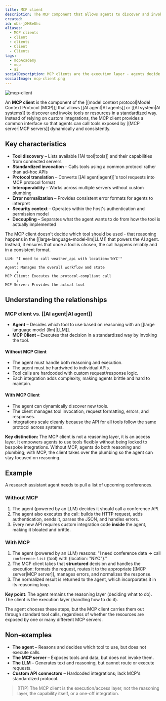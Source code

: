 ```yaml
---
title: MCP client
description: The MCP component that allows agents to discover and invoke tools in a standardized way. Executes agent decisions through protocol-compliant calls, providing consistent access without custom integrations.
created:
id: obs-jXMSeUhc
aliases:
  - MCP clients
  - client
  - clients
  - Client
  - Clients
tags:
  - mcpAcademy
  - mcp
  - ai
socialDescription: MCP clients are the execution layer - agents decide what tool to use, clients handle how to call it. Enables dynamic discovery and standardized access without hardcoded integrations.
socialImage: mcp-client.png
---
```


![mcp-client](static/mcp-client.png)

An **MCP client** is the component of the [[model context protocol|Model Context Protocol (MCP)]] that allows [[AI agent|AI agents]] or [[AI system|AI systems]] to discover and invoke tools or resources in a standardized way. Instead of relying on custom integrations, the MCP client provides a common interface so that agents can call tools exposed by [[MCP server|MCP servers]] dynamically and consistently.

## Key characteristics

- **Tool discovery** – Lists available [[AI tool|tools]] and their capabilities from connected servers
- **Standardized invocation** – Calls tools using a common protocol rather than ad-hoc APIs
- **Protocol translation** – Converts [[AI agent|agent]]'s tool requests into MCP protocol format
- **Interoperability** – Works across multiple servers without custom plumbing
- **Error normalization** – Provides consistent error formats for agents to interpret
- **Security context** – Operates within the host's authentication and permission model
- **Decoupling** – Separates what the agent wants to do from how the tool is actually implemented

The MCP client doesn't decide which tool should be used - that reasoning happens in the [[large-language-model-llm|LLM]] that powers the AI agent. Instead, it ensures that once a tool is chosen, the call happens reliably and in a consistent format.

```text
LLM: "I need to call weather_api with location='NYC'"
     ↓
Agent: Manages the overall workflow and state
     ↓
MCP Client: Executes the protocol-compliant call
     ↓
MCP Server: Provides the actual tool
```

## Understanding the relationships

### MCP client vs. [[AI agent|AI agent]]

- **Agent** – Decides which tool to use based on reasoning with an [[large language model (llm)|LLM]].
- **MCP Client** – Executes that decision in a standardized way by invoking the tool.

#### Without MCP Client

- The agent must handle both reasoning and execution.
- The agent must be hardwired to individual APIs.
- Tool calls are hardcoded with custom request/response logic.
- Each integration adds complexity, making agents brittle and hard to maintain.

#### With MCP Client

- The agent can dynamically discover new tools.
- The client manages tool invocation, request formatting, errors, and responses.
- Integrations scale cleanly because the API for all tools follow the same protocol across systems.

**Key distinction:** The MCP client is not a reasoning layer, it is an access layer. It empowers agents to use tools flexibly without being locked to bespoke integrations. Without MCP, agents do both reasoning and plumbing; with MCP, the client takes over the plumbing so the agent can stay focused on reasoning.

## Example

A research assistant agent needs to pull a list of upcoming conferences.

### Without MCP

1. The agent (powered by an LLM) decides it should call a conference API.
2. The agent also executes the call: builds the HTTP request, adds authentication, sends it, parses the JSON, and handles errors.
3. Every new API requires custom integration code **inside** the agent, making it bloated and brittle.

### With MCP

1. The agent (powered by an LLM) reasons: "I need conference data → call `conference-list` (tool) with {location: "NYC"}."
2. The MCP client takes that **structured** decision and handles the execution: formats the request, routes it to the appropriate [[MCP server|MCP server]], manages errors, and normalizes the response.
3. The normalized result is returned to the agent, which incorporates it in its reasoning loop.

**Key point:** The agent remains the reasoning layer (deciding what to do). The client is the execution layer (handling how to do it).

The agent chooses these steps, but the MCP client carries them out through standard tool calls, regardless of whether the resources are exposed by one or many different MCP servers.

## Non-examples

- **The agent** – Reasons and decides which tool to use, but does not execute calls.
- **The MCP server** – Exposes tools and data, but does not invoke them.
- **The LLM** – Generates text and reasoning, but cannot route or execute requests.
- **Custom API connectors** – Hardcoded integrations; lack MCP's standardized protocol.

> [!TIP] The MCP client is the execution/access layer, not the reasoning layer, the capability itself, or a one-off integration.
